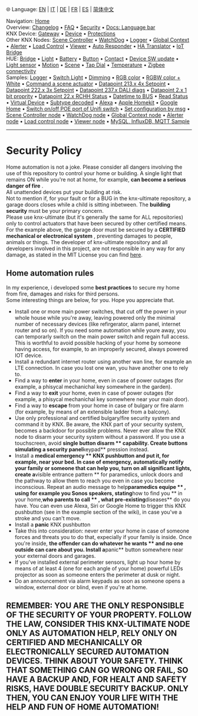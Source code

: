 🌐 Language: [EN](/node-red-contrib-knx-ultimate/wiki/SECURITY) | [IT](/node-red-contrib-knx-ultimate/wiki/it-SECURITY) | [DE](/node-red-contrib-knx-ultimate/wiki/de-SECURITY) | [FR](/node-red-contrib-knx-ultimate/wiki/fr-SECURITY) | [ES](/node-red-contrib-knx-ultimate/wiki/es-SECURITY) | [简体中文](/node-red-contrib-knx-ultimate/wiki/zh-CN-SECURITY)
<!-- NAV START -->
Navigation: [Home](https://supergiovane.github.io/node-red-contrib-knx-ultimate/wiki/Home)  
Overview: [Changelog](https://github.com/Supergiovane/node-red-contrib-knx-ultimate/blob/master/CHANGELOG.md) • [FAQ](https://supergiovane.github.io/node-red-contrib-knx-ultimate/wiki/FAQ-Troubleshoot) • [Security](https://supergiovane.github.io/node-red-contrib-knx-ultimate/wiki/SECURITY) • [Docs: Language bar](https://supergiovane.github.io/node-red-contrib-knx-ultimate/wiki/Docs-Language-Bar)  
KNX Device: [Gateway](https://supergiovane.github.io/node-red-contrib-knx-ultimate/wiki/Gateway-configuration) • [Device](https://supergiovane.github.io/node-red-contrib-knx-ultimate/wiki/Device) • [Protections](https://supergiovane.github.io/node-red-contrib-knx-ultimate/wiki/Protections)  
Other KNX Nodes: [Scene Controller](https://supergiovane.github.io/node-red-contrib-knx-ultimate/wiki/SceneController-Configuration) • [WatchDog](https://supergiovane.github.io/node-red-contrib-knx-ultimate/wiki/WatchDog-Configuration) • [Logger](https://supergiovane.github.io/node-red-contrib-knx-ultimate/wiki/Logger-Configuration) • [Global Context](https://supergiovane.github.io/node-red-contrib-knx-ultimate/wiki/GlobalVariable) • [Alerter](https://supergiovane.github.io/node-red-contrib-knx-ultimate/wiki/Alerter-Configuration) • [Load Control](https://supergiovane.github.io/node-red-contrib-knx-ultimate/wiki/LoadControl-Configuration) • [Viewer](https://supergiovane.github.io/node-red-contrib-knx-ultimate/wiki/knxUltimateViewer) • [Auto Responder](https://supergiovane.github.io/node-red-contrib-knx-ultimate/wiki/KNXAutoResponder) • [HA Translator](https://supergiovane.github.io/node-red-contrib-knx-ultimate/wiki/HATranslator) • [IoT Bridge](https://supergiovane.github.io/node-red-contrib-knx-ultimate/wiki/IoT-Bridge-Configuration)  
HUE: [Bridge](https://supergiovane.github.io/node-red-contrib-knx-ultimate/wiki/HUE%20Bridge%20configuration) • [Light](https://supergiovane.github.io/node-red-contrib-knx-ultimate/wiki/HUE%20Light) • [Battery](https://supergiovane.github.io/node-red-contrib-knx-ultimate/wiki/HUE%20Battery) • [Button](https://supergiovane.github.io/node-red-contrib-knx-ultimate/wiki/HUE%20Button) • [Contact](https://supergiovane.github.io/node-red-contrib-knx-ultimate/wiki/HUE%20Contact%20sensor) • [Device SW update](https://supergiovane.github.io/node-red-contrib-knx-ultimate/wiki/HUE%20Device%20software%20update) • [Light sensor](https://supergiovane.github.io/node-red-contrib-knx-ultimate/wiki/HUE%20Light%20sensor) • [Motion](https://supergiovane.github.io/node-red-contrib-knx-ultimate/wiki/HUE%20Motion) • [Scene](https://supergiovane.github.io/node-red-contrib-knx-ultimate/wiki/HUE%20Scene) • [Tap Dial](https://supergiovane.github.io/node-red-contrib-knx-ultimate/wiki/HUE%20Tapdial) • [Temperature](https://supergiovane.github.io/node-red-contrib-knx-ultimate/wiki/HUE%20Temperature%20sensor) • [Zigbee connectivity](https://supergiovane.github.io/node-red-contrib-knx-ultimate/wiki/HUE%20Zigbee%20connectivity)  
Samples: [Logger](https://supergiovane.github.io/node-red-contrib-knx-ultimate/wiki/Logger-Sample) • [Switch Light](https://supergiovane.github.io/node-red-contrib-knx-ultimate/wiki/-Sample---Switch-light) • [Dimming](https://supergiovane.github.io/node-red-contrib-knx-ultimate/wiki/-Sample---Dimming) • [RGB color](https://supergiovane.github.io/node-red-contrib-knx-ultimate/wiki/-Sample---RGB-Color) • [RGBW color + White](https://supergiovane.github.io/node-red-contrib-knx-ultimate/wiki/-Sample---RGBW-Color-plus-White) • [Command a scene actuator](https://supergiovane.github.io/node-red-contrib-knx-ultimate/wiki/-Sample---Control-a-scene-actuator) • [Datapoint 213.x 4x Setpoint](https://supergiovane.github.io/node-red-contrib-knx-ultimate/wiki/-Sample---DPT213) • [Datapoint 222.x 3x Setpoint](https://supergiovane.github.io/node-red-contrib-knx-ultimate/wiki/-Sample---DPT222) • [Datapoint 237.x DALI diags](https://supergiovane.github.io/node-red-contrib-knx-ultimate/wiki/-Sample---DPT237) • [Datapoint 2.x 1 bit proprity](https://supergiovane.github.io/node-red-contrib-knx-ultimate/wiki/-Sample---DPT2) • [Datapoint 22.x RCHH Status](https://supergiovane.github.io/node-red-contrib-knx-ultimate/wiki/-Sample---DPT22) • [Datetime to BUS](https://supergiovane.github.io/node-red-contrib-knx-ultimate/wiki/-Sample---DateTime-to-BUS) • [Read Status](https://supergiovane.github.io/node-red-contrib-knx-ultimate/wiki/-Sample---Read-value-from-Device) • [Virtual Device](https://supergiovane.github.io/node-red-contrib-knx-ultimate/wiki/-Sample---Virtual-Device) • [Subtype decoded](https://supergiovane.github.io/node-red-contrib-knx-ultimate/wiki/-Sample---Subtype) • [Alexa](https://supergiovane.github.io/node-red-contrib-knx-ultimate/wiki/-Sample---Alexa) • [Apple Homekit](https://supergiovane.github.io/node-red-contrib-knx-ultimate/wiki/-Sample---Apple-Homekit) • [Google Home](https://supergiovane.github.io/node-red-contrib-knx-ultimate/wiki/-Sample---Google-Assistant) • [Switch on/off POE port of Unifi switch](https://supergiovane.github.io/node-red-contrib-knx-ultimate/wiki/-Sample---UnifiPOE) • [Set configuration by msg](https://supergiovane.github.io/node-red-contrib-knx-ultimate/wiki/-Sample-setConfig) • [Scene Controller node](https://supergiovane.github.io/node-red-contrib-knx-ultimate/wiki/Sample-Scene-Node) • [WatchDog node](https://supergiovane.github.io/node-red-contrib-knx-ultimate/wiki/-Sample---WatchDog) • [Global Context node](https://supergiovane.github.io/node-red-contrib-knx-ultimate/wiki/SampleGlobalContextNode) • [Alerter node](https://supergiovane.github.io/node-red-contrib-knx-ultimate/wiki/SampleAlerter) • [Load control node](https://supergiovane.github.io/node-red-contrib-knx-ultimate/wiki/SampleLoadControl) • [Viewer node](https://supergiovane.github.io/node-red-contrib-knx-ultimate/wiki/knxUltimateViewer) • [MySQL, InfluxDB, MQTT Sample](https://supergiovane.github.io/node-red-contrib-knx-ultimate/wiki/Sample-KNX2MQTT-KNX2MySQL-KNX2InfluxDB)
<!-- NAV END -->
---
# Security Policy
Home automation is not a joke. Please consider all dangers involving the use of this repository to control your home or building.
A single light that remains ON while you're not at home, for example, **can become a serious danger of fire** .<br/>
All unattended devices put your building at risk.<br/>
Not to mention if, for your fault or for a BUG in the knx-ultimate repository, a garage doors closes while a child is sitting inbetween.
The **building security** must be your primary concern.<br/>
Please use knx-ultimate (but it's generally the same for ALL repositories) only to control actuators that have been secured by other certified means.<br/>
For the example above, the garage door must be secured by a **CERTIFIED mechanical or electronical system** , preventing damages to people, animals or things.
The developer of knx-ultimate repository and all developers involved in this project, are not responsible in any way for any damage, as stated in the MIT License you can find [here](https://github.com/Supergiovane/node-red-contrib-knx-ultimate/blob/master/LICENSE).<br/>
## Home automation rules
In my experience, i developed some **best practices** to secure my home from fire, damages and risks for third persons.<br/>
Some interesting things are below, for you. Hope you appreciate that.<br/>
- Install one or more main power switches, that cut off the power in your whole house while you're away, leaving powered only the minimal number of necessary devices (like refirgerator, alarm panel, internet router and so on). If you need some automation while youre away, you can temporarly switch on the main power switch and regain full access. This is worthful to avoid possible hacking of your home by someone having access, for example, to an improperly secured, always powered IOT device.
- Install a redundant internet router using another wan line, for example an LTE connection. In case you lost one wan, you have another one to rely to.
- Find a way to **enter** in your home, even in case of power outages (for example, a phisycal mechanichal key somewhere in the garden).
- Find a way to **exit** your home, even in case of power outages (for example, a phisycal mechanichal key somewhere near your main door).
- Find a way to **escape** from your home in case of bulgary or fire alarm (for example, by means of an extensible ladder from a balcony).
- Use only professional and certified bulgary/fire security system and command it by KNX. Be aware, the KNX part of your security system, becomes a backdoor for possible problems. Never ever allow the KNX node to disarm your security system without a password. If you use a touchscreen, avoid **single button disarm ** capability. Create buttons simulating a security panel**keypad** pression instead.
- Install a **medical emergency ** KNX pushbutton and put it, for example, near your bed. In case of emergency, automatically notify your family or someone that can help you, turn on all significant lights, create a**visible entrance pattern ** for paramedics, unlock doors and the pathway to allow them to reach you even in case you become inconscious. Repeat an audio message to help**paramedics equipe ** , using for example you Sonos speakers, stating**how to find you ** in your home,**who parents to call ** , what pre-existing**diseases** do you have. You can even use Alexa, Siri or Google Home to trigger this KNX pushbutton (see in the example section of the wiki), in case you've a stroke and you can't move.
- Install a **panic** KNX pushbutton
- Take this into consideration: never enter your home in case of someone forces and threats you to do that, expecially if your family is inside. Once you're inside, **the offender can do whatever he wants ** and no one outside can care about you. Install a**panic** button somewhere near your external doors and garages.
- If you've installed external perimeter sensors, light up hour home by means of at least 4 (one for each angle of your home) powerful LEDs projector as soon as someone enters the perimeter at dusk or night.
- Do an announcement via alarm keypads as soon as someone opens a window, external door or blind, even if you're at home.
## REMEMBER: YOU ARE THE ONLY RESPONSIBLE OF THE SECURITY OF YOUR PROPERTY. FOLLOW THE LAW, CONSIDER THIS KNX-ULTIMATE NODE ONLY AS AUTOMATION HELP, RELY ONLY ON CERTIFIED AND MECHANICALLY OR ELECTRONICALLY SECURED AUTOMATION DEVICES. THINK ABOUT YOUR SAFETY. THINK THAT SOMETHING CAN GO WRONG OR FAIL, SO HAVE A BACKUP AND, FOR HEALT AND SAFETY RISKS, HAVE DOUBLE SECURITY BACKUP. ONLY THEN, YOU CAN ENJOY YOUR LIFE WITH THE HELP AND FUN OF HOME AUTOMATION!
